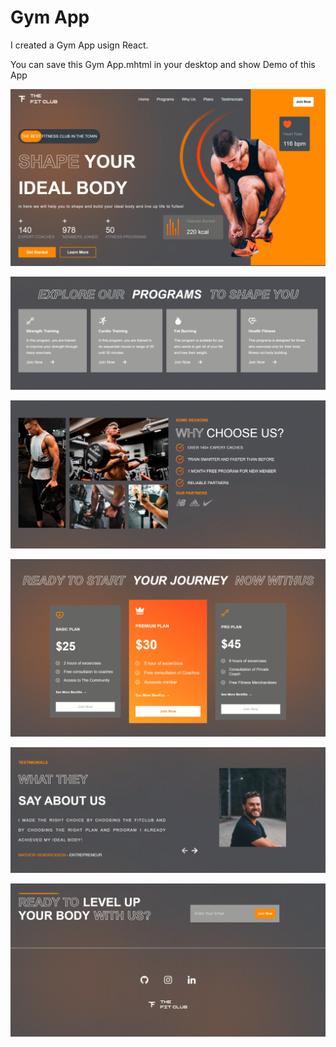 # Gym App 

I created a Gym App usign React.

You can save this Gym App.mhtml in your desktop and show Demo of this App

![App Screenshot](https://github.com/Nikunjvadher/Gym-web/blob/92597e7b2c85af6cc61592f1761619a7c80bc24f/images/SS1.png)

![App Screenshot](https://github.com/Nikunjvadher/Gym-web/blob/92597e7b2c85af6cc61592f1761619a7c80bc24f/images/SS2.png)

![App Screenshot](https://github.com/Nikunjvadher/Gym-web/blob/92597e7b2c85af6cc61592f1761619a7c80bc24f/images/SS3.png)

![App Screenshot](https://github.com/Nikunjvadher/Gym-web/blob/92597e7b2c85af6cc61592f1761619a7c80bc24f/images/SS4.png)

![App Screenshot](https://github.com/Nikunjvadher/Gym-web/blob/92597e7b2c85af6cc61592f1761619a7c80bc24f/images/SS5.png)

![App Screenshot](https://github.com/Nikunjvadher/Gym-web/blob/92597e7b2c85af6cc61592f1761619a7c80bc24f/images/SS6.png)

